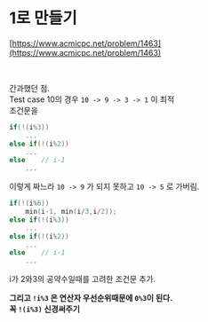 # 1로 만들기

[https://www.acmicpc.net/problem/1463](https://www.acmicpc.net/problem/1463)

<br/>

간과했던 점.  
Test case 10의 경우 `10 -> 9 -> 3 -> 1` 이 최적  
조건문을

```cpp
if(!(i%3))
    ...
else if(!(i%2))
    ...
else    // i-1
    ...
```

이렇게 짜느라 `10 -> 9` 가 되지 못하고 `10 -> 5` 로 가버림.

```cpp
if(!(i%6))
    min(i-1, min(i/3,i/2));
else if(!(i%3))
    ...
else if(!(i%2))
    ...
else    // i-1
    ...
```

i가 2와3의 공약수일때를 고려한 조건문 추가.

**그리고 `!i%3` 은 연산자 우선순위때문에 `0%3`이 된다.**  
**꼭 `!(i%3)` 신경써주기**

